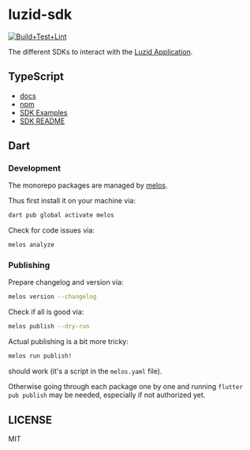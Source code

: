 # luzid-sdk

[![Build+Test+Lint](https://github.com/luzid-app/luzid-sdk/actions/workflows/build-test-lint.yml/badge.svg)](https://github.com/luzid-app/luzid-sdk/actions/workflows/build-test-lint.yml)

The different SDKs to interact with the [Luzid Application](https://luzid.app).

## TypeScript

- [docs](https://luzid.app/luzid-sdk/docs/ts/classes/_luzid_sdk.luzid_sdk.LuzidSdk.html)
- [npm](https://www.npmjs.com/package/@luzid/sdk)
- [SDK Examples](ts/examples/README.md)
- [SDK README](ts/packages/luzid-sdk/README.md)

## Dart

### Development

The monorepo packages are managed by [melos](https://github.com/invertase/melos).

Thus first install it on your machine via:

```sh
dart pub global activate melos
```

Check for code issues via:

```sh
melos analyze
```

### Publishing

Prepare changelog and version via:

```sh
melos version --changelog
```

Check if all is good via:

```sh
melos publish --dry-run
```

Actual publishing is a bit more tricky:

```sh
melos run publish!
```

should work (it's a script in the `melos.yaml` file).

Otherwise going through each package one by one and running `flutter pub publish` may be
needed, especially if not authorized yet.


## LICENSE

MIT
